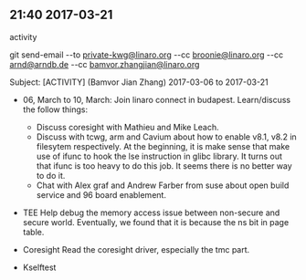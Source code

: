 
21:40 2017-03-21
----------------
activity

git send-email --to private-kwg@linaro.org --cc broonie@linaro.org --cc arnd@arndb.de --cc bamvor.zhangjian@linaro.org

Subject: [ACTIVITY] (Bamvor Jian Zhang) 2017-03-06 to 2017-03-21

*  06, March to 10, March: Join linaro connect in budapest. Learn/discuss the follow things:
    *   Discuss coresight with Mathieu and Mike Leach.
    *   Discuss with tcwg, arm and Cavium about how to enable v8.1, v8.2 in filesytem respectively.
        At the beginning, it is make sense that make use of ifunc to hook the lse instruction in glibc library. It turns out that ifunc is too heavy to do this job. It seems there is no better way to do it.
    *   Chat with Alex graf and Andrew Farber from suse about open build service and 96 board enablement.

*   TEE
    Help debug the memory access issue between non-secure and secure world. Eventually, we found that it is because the ns bit in page table.

*   Coresight
    Read the coresight driver, especially the tmc part.

*   Kselftest

